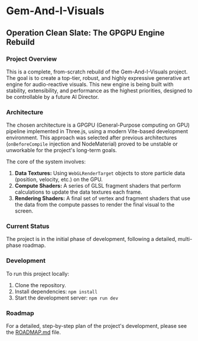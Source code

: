 # Gem-And-I-Visuals

## Operation Clean Slate: The GPGPU Engine Rebuild

### Project Overview

This is a complete, from-scratch rebuild of the Gem-And-I-Visuals project. The goal is to create a top-tier, robust, and highly expressive generative art engine for audio-reactive visuals. This new engine is being built with stability, extensibility, and performance as the highest priorities, designed to be controllable by a future AI Director.

### Architecture

The chosen architecture is a GPGPU (General-Purpose computing on GPU) pipeline implemented in Three.js, using a modern Vite-based development environment. This approach was selected after previous architectures (`onBeforeCompile` injection and NodeMaterial) proved to be unstable or unworkable for the project's long-term goals.

The core of the system involves:
1.  **Data Textures:** Using `WebGLRenderTarget` objects to store particle data (position, velocity, etc.) on the GPU.
2.  **Compute Shaders:** A series of GLSL fragment shaders that perform calculations to update the data textures each frame.
3.  **Rendering Shaders:** A final set of vertex and fragment shaders that use the data from the compute passes to render the final visual to the screen.

### Current Status

The project is in the initial phase of development, following a detailed, multi-phase roadmap.

### Development

To run this project locally:

1.  Clone the repository.
2.  Install dependencies: `npm install`
3.  Start the development server: `npm run dev`

### Roadmap

For a detailed, step-by-step plan of the project's development, please see the [ROADMAP.md](./ROADMAP.md) file.